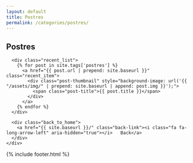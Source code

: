 ```yaml
---
layout: default
title: Postres
permalink: /categories/postres/
---
```


<main class="page-content" aria-label="Content">
  <section class="recent_box">
    <div class="post_wrapper">
      <h2 class="recent_title">Postres</h2>

      <div class="recent_list">
        {% for post in site.tags['postres'] %}
          <a href="{{ post.url | prepend: site.baseurl }}" class="recent_item">
            <div class="post-thumbnail" style="background-image: url('{{ "/assets/img/" | prepend: site.baseurl | append: post.img }}');">
              <span class="post-title">{{ post.title }}</span>
            </div>
          </a>
        {% endfor %}
      </div>

      <div class="back_to_home">
        <a href="{{ site.baseurl }}/" class="back-link"><i class="fa fa-long-arrow-left" aria-hidden="true"></i>   Back</a>
      </div>
    </div>
  </section>
</main>

{% include footer.html %}

